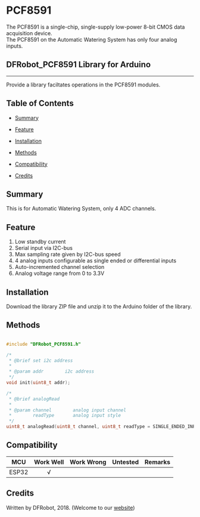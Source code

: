 # PCF8591

The PCF8591 is a single-chip, single-supply low-power 8-bit CMOS data acquisition device.<br>
The PCF8591 on the Automatic Watering System has only four analog inputs.<br>

## DFRobot_PCF8591 Library for Arduino
---------------------------------------------------------
Provide a library faciltates operations in the PCF8591 modules.

## Table of Contents

* [Summary](#summary)
* [Feature](#feature)
* [Installation](#installation)
* [Methods](#methods)

* [Compatibility](#compatibility)
* [Credits](#credits)
<snippet>
<content>

## Summary
This is for Automatic Watering System, only 4 ADC channels.

## Feature
1. Low standby current
2. Serial input via I2C-bus
3. Max sampling rate given by I2C-bus speed
4. 4 analog inputs configurable as single ended or differential inputs
5. Auto-incremented channel selection
6. Analog voltage range from 0 to 3.3V

## Installation

Download the library ZIP file and unzip it to the Arduino folder of the library.<br>

## Methods

```C++

#include "DFRobot_PCF8591.h"

/*
 * @brief set i2c address
 *
 * @param addr        i2c address
 */
void init(uint8_t addr);

/*
 * @brief analogRead
 * 
 * @param channel        analog input channel
 *        readType       analog input style
 */
uint8_t analogRead(uint8_t channel, uint8_t readType = SINGLE_ENDED_INPUT);

```



## Compatibility

MCU                | Work Well | Work Wrong | Untested  | Remarks
------------------ | :----------: | :----------: | :---------: | -----
ESP32 |       √      |             |            | 


## Credits

Written by DFRobot, 2018. (Welcome to our [website](https://www.dfrobot.com/))

